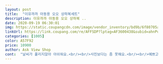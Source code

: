 ```yaml
---
layout: post 
title:  "이유까까 아동용 오오 상하복세트" 
description: 이유까까 아동용 오오 상하복 ..
date: 2020-09-19 06:30:01 
img: https://static.coupangcdn.com/image/vendor_inventory/bd9b/6f80705ae88183c8081b3d821913e8c18af5d022fd4fe6bcb2921b1dd466.jpg 
linkUrl: https://link.coupang.com/re/AFFSDP?lptag=AF3600438&subid=ahnPublicAsk&pageKey=1301411010&itemId=2315243811&vendorItemId=70311977611&traceid=V0-113-39c0e8509d0addbd 
categories: [1005] 
color: A57F92 
price: 10900 
author: Ask View Shop 
cont:  "날씨가 풀리지않아 아쉬워요.<br/><br/>사진보다는 좀 못해요.<br/><br/>예쁘고 좋긴한데 크게주문했는데도 팔다리길이가 짧아요<br/>지금 입기에는 살짝 얇은감이있는데 봄옷이니까 점점 따뜻해질 날씨 생각하면 괜찮아요<br/>" 
---
```

